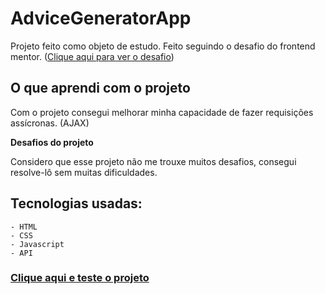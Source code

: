 # AdviceGeneratorApp

Projeto feito como objeto de estudo. Feito seguindo o desafio do frontend mentor. ([Clique aqui para ver o desafio](https://www.frontendmentor.io/challenges/advice-generator-app-QdUG-13db))

## **O que aprendi com o projeto**

Com o projeto consegui melhorar minha capacidade de fazer requisições assícronas. (AJAX)

**Desafios do projeto**

Considero que esse projeto não me trouxe muitos desafios, consegui resolve-lô sem muitas dificuldades.

## **Tecnologias usadas:**
    - HTML
    - CSS
    - Javascript
    - API
    
### **[Clique aqui e teste o projeto](https://lucas-wendell.github.io/AdviceGeneratorApp/)**
